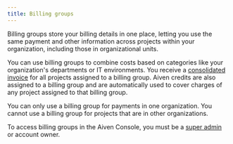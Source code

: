 ```yaml
---
title: Billing groups
---
```


Billing groups store your billing details in one place, letting you use the same payment and other information across projects within your organization, including those in organizational units.

You can use billing groups to combine costs based on categories like your organization's
departments or IT environments. You receive a [consolidated invoice](/docs/platform/concepts/billing-and-payment) for all projects assigned to a billing group. Aiven credits
are also assigned to a billing group and are automatically used to cover charges
of any project assigned to that billing group.

You can only use a billing group for payments in one organization. You
cannot use a billing group for projects that are in other organizations.

To access billing groups in the Aiven Console, you must be a
[super admin](/docs/platform/howto/make-super-admin) or account owner.


